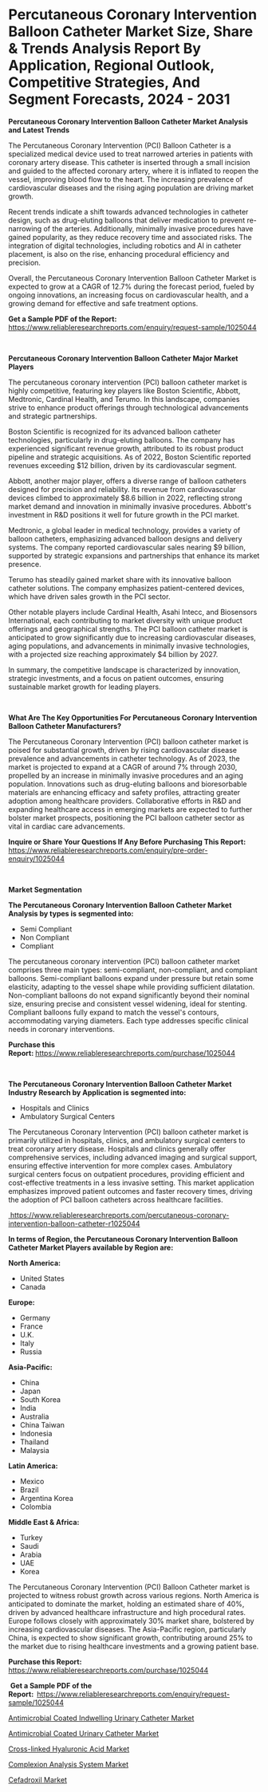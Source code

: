 <p><h1>Percutaneous Coronary Intervention Balloon Catheter Market Size, Share & Trends Analysis Report By Application, Regional Outlook, Competitive Strategies, And Segment Forecasts, 2024 - 2031</h1></p><p><strong>Percutaneous Coronary Intervention Balloon Catheter Market Analysis and Latest Trends</strong></p>
<p><p>The Percutaneous Coronary Intervention (PCI) Balloon Catheter is a specialized medical device used to treat narrowed arteries in patients with coronary artery disease. This catheter is inserted through a small incision and guided to the affected coronary artery, where it is inflated to reopen the vessel, improving blood flow to the heart. The increasing prevalence of cardiovascular diseases and the rising aging population are driving market growth. </p><p>Recent trends indicate a shift towards advanced technologies in catheter design, such as drug-eluting balloons that deliver medication to prevent re-narrowing of the arteries. Additionally, minimally invasive procedures have gained popularity, as they reduce recovery time and associated risks. The integration of digital technologies, including robotics and AI in catheter placement, is also on the rise, enhancing procedural efficiency and precision. </p><p>Overall, the Percutaneous Coronary Intervention Balloon Catheter Market is expected to grow at a CAGR of 12.7% during the forecast period, fueled by ongoing innovations, an increasing focus on cardiovascular health, and a growing demand for effective and safe treatment options.</p></p>
<p><strong>Get a Sample PDF of the Report:&nbsp;</strong> <a href="https://www.reliableresearchreports.com/enquiry/request-sample/1025044">https://www.reliableresearchreports.com/enquiry/request-sample/1025044</a></p>
<p>&nbsp;</p>
<p><strong>Percutaneous Coronary Intervention Balloon Catheter Major Market Players</strong></p>
<p><p>The percutaneous coronary intervention (PCI) balloon catheter market is highly competitive, featuring key players like Boston Scientific, Abbott, Medtronic, Cardinal Health, and Terumo. In this landscape, companies strive to enhance product offerings through technological advancements and strategic partnerships.</p><p>Boston Scientific is recognized for its advanced balloon catheter technologies, particularly in drug-eluting balloons. The company has experienced significant revenue growth, attributed to its robust product pipeline and strategic acquisitions. As of 2022, Boston Scientific reported revenues exceeding $12 billion, driven by its cardiovascular segment.</p><p>Abbott, another major player, offers a diverse range of balloon catheters designed for precision and reliability. Its revenue from cardiovascular devices climbed to approximately $8.6 billion in 2022, reflecting strong market demand and innovation in minimally invasive procedures. Abbott's investment in R&D positions it well for future growth in the PCI market.</p><p>Medtronic, a global leader in medical technology, provides a variety of balloon catheters, emphasizing advanced balloon designs and delivery systems. The company reported cardiovascular sales nearing $9 billion, supported by strategic expansions and partnerships that enhance its market presence.</p><p>Terumo has steadily gained market share with its innovative balloon catheter solutions. The company emphasizes patient-centered devices, which have driven sales growth in the PCI sector.</p><p>Other notable players include Cardinal Health, Asahi Intecc, and Biosensors International, each contributing to market diversity with unique product offerings and geographical strengths. The PCI balloon catheter market is anticipated to grow significantly due to increasing cardiovascular diseases, aging populations, and advancements in minimally invasive technologies, with a projected size reaching approximately $4 billion by 2027.</p><p>In summary, the competitive landscape is characterized by innovation, strategic investments, and a focus on patient outcomes, ensuring sustainable market growth for leading players.</p></p>
<p>&nbsp;</p>
<p><strong>What Are The Key Opportunities For Percutaneous Coronary Intervention Balloon Catheter Manufacturers?</strong></p>
<p><p>The Percutaneous Coronary Intervention (PCI) balloon catheter market is poised for substantial growth, driven by rising cardiovascular disease prevalence and advancements in catheter technology. As of 2023, the market is projected to expand at a CAGR of around 7% through 2030, propelled by an increase in minimally invasive procedures and an aging population. Innovations such as drug-eluting balloons and bioresorbable materials are enhancing efficacy and safety profiles, attracting greater adoption among healthcare providers. Collaborative efforts in R&D and expanding healthcare access in emerging markets are expected to further bolster market prospects, positioning the PCI balloon catheter sector as vital in cardiac care advancements.</p></p>
<p><strong>Inquire or Share Your Questions If Any Before Purchasing This Report:</strong> <a href="https://www.reliableresearchreports.com/enquiry/pre-order-enquiry/1025044">https://www.reliableresearchreports.com/enquiry/pre-order-enquiry/1025044</a></p>
<p>&nbsp;</p>
<p><strong>Market Segmentation</strong></p>
<p><strong>The Percutaneous Coronary Intervention Balloon Catheter Market Analysis by types is segmented into:</strong></p>
<p><ul><li>Semi Compliant</li><li>Non Compliant</li><li>Compliant</li></ul></p>
<p><p>The percutaneous coronary intervention (PCI) balloon catheter market comprises three main types: semi-compliant, non-compliant, and compliant balloons. Semi-compliant balloons expand under pressure but retain some elasticity, adapting to the vessel shape while providing sufficient dilatation. Non-compliant balloons do not expand significantly beyond their nominal size, ensuring precise and consistent vessel widening, ideal for stenting. Compliant balloons fully expand to match the vessel's contours, accommodating varying diameters. Each type addresses specific clinical needs in coronary interventions.</p></p>
<p><strong>Purchase this Report:&nbsp;</strong><a href="https://www.reliableresearchreports.com/purchase/1025044">https://www.reliableresearchreports.com/purchase/1025044</a></p>
<p>&nbsp;</p>
<p><strong>The Percutaneous Coronary Intervention Balloon Catheter Market Industry Research by Application is segmented into:</strong></p>
<p><ul><li>Hospitals and Clinics</li><li>Ambulatory Surgical Centers</li></ul></p>
<p><p>The Percutaneous Coronary Intervention (PCI) balloon catheter market is primarily utilized in hospitals, clinics, and ambulatory surgical centers to treat coronary artery disease. Hospitals and clinics generally offer comprehensive services, including advanced imaging and surgical support, ensuring effective intervention for more complex cases. Ambulatory surgical centers focus on outpatient procedures, providing efficient and cost-effective treatments in a less invasive setting. This market application emphasizes improved patient outcomes and faster recovery times, driving the adoption of PCI balloon catheters across healthcare facilities.</p></p>
<p><a href="https://www.reliableresearchreports.com/percutaneous-coronary-intervention-balloon-catheter-r1025044">&nbsp;https://www.reliableresearchreports.com/percutaneous-coronary-intervention-balloon-catheter-r1025044</a></p>
<p><strong>In terms of Region, the Percutaneous Coronary Intervention Balloon Catheter Market Players available by Region are:</strong></p>
<p>
    <p> <strong> North America: </strong>
        <ul>
            <li>United States</li>
            <li>Canada</li>
        </ul>
        </p> 
    <p> <strong> Europe: </strong>
        <ul>
            <li>Germany</li>
            <li>France</li>
            <li>U.K.</li>
            <li>Italy</li>
            <li>Russia</li>
        </ul>
        </p> 
    <p> <strong> Asia-Pacific: </strong>
        <ul>
            <li>China</li>
            <li>Japan</li>
            <li>South Korea</li>
            <li>India</li>
            <li>Australia</li>
            <li>China Taiwan</li>
            <li>Indonesia</li>
            <li>Thailand</li>
            <li>Malaysia</li>
        </ul>
        </p> 
    <p> <strong> Latin America: </strong>
        <ul>
            <li>Mexico</li>
            <li>Brazil</li>
            <li>Argentina Korea</li>
            <li>Colombia</li>
        </ul>
        </p> 
    <p> <strong> Middle East & Africa: </strong>
        <ul>
            <li>Turkey</li>
            <li>Saudi</li>
            <li>Arabia</li>
            <li>UAE</li>
            <li>Korea</li>
        </ul>
    </p>
    </p>
<p><p>The Percutaneous Coronary Intervention (PCI) Balloon Catheter market is projected to witness robust growth across various regions. North America is anticipated to dominate the market, holding an estimated share of 40%, driven by advanced healthcare infrastructure and high procedural rates. Europe follows closely with approximately 30% market share, bolstered by increasing cardiovascular diseases. The Asia-Pacific region, particularly China, is expected to show significant growth, contributing around 25% to the market due to rising healthcare investments and a growing patient base.</p></p>
<p><strong>Purchase this Report: </strong><a href="https://www.reliableresearchreports.com/purchase/1025044">https://www.reliableresearchreports.com/purchase/1025044</a></p>
<p>&nbsp;<strong>Get a Sample PDF of the Report:&nbsp;&nbsp;</strong><a href="https://www.reliableresearchreports.com/enquiry/request-sample/1025044">https://www.reliableresearchreports.com/enquiry/request-sample/1025044</a></p>
<p><strong></strong></p>
<p><p><a href="https://github.com/HobertDavis43/Market-Research-Report-List-1/blob/main/antimicrobial-coated-indwelling-urinary-catheter-market.md">Antimicrobial Coated Indwelling Urinary Catheter Market</a></p><p><a href="https://github.com/AshikRahman991/Market-Research-Report-List-1/blob/main/antimicrobial-coated-urinary-catheter-market.md">Antimicrobial Coated Urinary Catheter Market</a></p><p><a href="https://issuu.com/reportprime-2/docs/cross-linked-hyaluronic-acid-market_d14a412f4c3245">Cross-linked Hyaluronic Acid Market</a></p><p><a href="https://www.linkedin.com/pulse/complexion-analysis-system-market-global-share-ranking-s6tic?trackingId=9PpfcLxcQ06YEyzre4vCVw%3D%3D">Complexion Analysis System Market</a></p><p><a href="https://www.linkedin.com/pulse/cefadroxil-market-global-regional-analysis-2024-2031-trac-market-20nmf?trackingId=zpL1TIFZTvmKJeQ1dN9AbA%3D%3D">Cefadroxil Market</a></p></p>